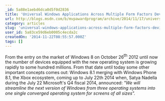 ```yaml
---
_id: 5a88e1aebd6dca0d5f0d2836
title: 'Universal Windows Applications Across Multiple Form Factors Devices: From 4 to 82 Inches'
url: http://blogs.msdn.com/b/mvpawardprogram/archive/2014/11/17/universal-windows-applications-across-multiple-form-factors-devices-from-4-to-82-inches.aspx
category: articles
slug: 'universal-windows-applications-across-multiple-form-factors-devices-from-4-to-82-inches'
user_id: 5a83ce59d6eb0005c4ecda2c
createdOn: '2014-11-22T08:55:57.000Z'
tags: []
---
```


From the entry on the market of Windows 8 on October 26<sup><span style="font-size: small">th</span></sup> 2012 until now the number of devices equipped with the new operating system is growing rapidly to some hundred millions. From that date until today some other important concepts comes out: Windows 8.1 merging with Windows Phone 8.1, the Xbox ecosystem, coming up to July 22th 2014 when, Satya Nadella during the July 22 Microsoft's Q4 fiscal 2014, announced: <em>"We will streamline the next version of Windows from three operating systems into one single converged operating system for screens of all sizes".</em>
